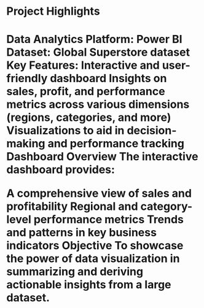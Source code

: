 <h1>Project Highlights<h1>
Data Analytics Platform: Power BI
Dataset: Global Superstore dataset
Key Features:
Interactive and user-friendly dashboard
Insights on sales, profit, and performance metrics across various dimensions (regions, categories, and more)
Visualizations to aid in decision-making and performance tracking
Dashboard Overview
The interactive dashboard provides:

A comprehensive view of sales and profitability
Regional and category-level performance metrics
Trends and patterns in key business indicators
Objective
To showcase the power of data visualization in summarizing and deriving actionable insights from a large dataset.

